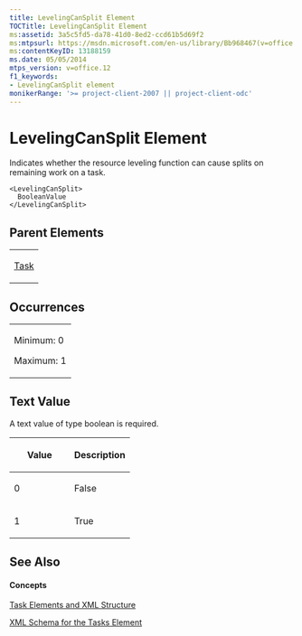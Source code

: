 ```yaml
---
title: LevelingCanSplit Element
TOCTitle: LevelingCanSplit Element
ms:assetid: 3a5c5fd5-da78-41d0-8ed2-ccd61b5d69f2
ms:mtpsurl: https://msdn.microsoft.com/en-us/library/Bb968467(v=office.12)
ms:contentKeyID: 13188159
ms.date: 05/05/2014
mtps_version: v=office.12
f1_keywords:
- LevelingCanSplit element
monikerRange: '>= project-client-2007 || project-client-odc'
---
```


# LevelingCanSplit Element




Indicates whether the resource leveling function can cause splits on remaining work on a task.

    <LevelingCanSplit>
      BooleanValue
    </LevelingCanSplit>

## Parent Elements

<table>
<colgroup>
<col style="width: 100%" />
</colgroup>
<tbody>
<tr class="odd">
<td><p><a href="task-element.md">Task</a></p></td>
</tr>
</tbody>
</table>

## Occurrences

<table>
<colgroup>
<col style="width: 100%" />
</colgroup>
<tbody>
<tr class="odd">
<td><p>Minimum: 0</p>
<p>Maximum: 1</p></td>
</tr>
</tbody>
</table>

## Text Value

A text value of type boolean is required.

<table>
<colgroup>
<col style="width: 50%" />
<col style="width: 50%" />
</colgroup>
<thead>
<tr class="header">
<th><p>Value</p></th>
<th><p>Description</p></th>
</tr>
</thead>
<tbody>
<tr class="odd">
<td><p>0</p></td>
<td><p>False</p></td>
</tr>
<tr class="even">
<td><p>1</p></td>
<td><p>True</p></td>
</tr>
</tbody>
</table>

## See Also

#### Concepts

[Task Elements and XML Structure](task-elements-and-xml-structure.md)

[XML Schema for the Tasks Element](xml-schema-for-the-tasks-element.md)

